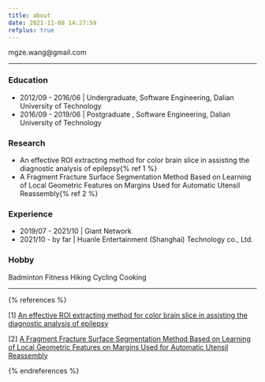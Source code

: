 ```yaml
---
title: about
date: 2021-11-08 14:27:59
refplus: true
---
```


<div class="fa-1x">
  <a href="https://github.com/SilhouettesForYou"><i class="fa-brands fa-github fa-2xl"></i></a>
  <i class="fa-solid fa-minus fa-rotate-90 fa-xl"></i>
  <a><i class="fa-solid fa-envelope fa-2xl"></i>mgze.wang@gmail.com</a>
  <i class="fa-solid fa-minus fa-rotate-90 fa-xl"></i>
  <a href="</a>"><i class="fa-solid fa-hard-drive fa-2xl"></i></a>
  <!-- <a href="https://www.bilibili.com/"><i class="fa-brands fa-bilibili fa-2xl"></i></a> -->
  <!-- <a href="https://www.zhihu.com/"><i class="fa-brands fa-zhihu fa-2xl"></i></i></a> -->
  
</div>

***

### <i class="fa-solid fa-school "></i>Education

<ul class="fa-ul">
  <li><span class="fa-li"><i class="fa-solid fa-fan fa-spin-pulse"></i></span>2012/09 - 2016/06 | Undergraduate, Software Engineering, Dalian University of Technology</li>
  <li><span class="fa-li"><i class="fa-solid fa-fan fa-spin-pulse"></i></span>2016/09 - 2019/06 | Postgraduate , Software Engineering, Dalian University of Technology</li>
</ul>

### <i class="fa-solid fa-dna "></i>Research

<ul class="fa-ul">
  <li><span class="fa-li"><i class="fa-solid fa-atom fa-spin-pulse"></i></span>An effective ROI extracting method for color brain slice in assisting the diagnostic analysis of epilepsy{% ref 1 %}</li>
  <li><span class="fa-li"><i class="fa-solid fa-atom fa-spin-pulse"></i></span>A Fragment Fracture Surface Segmentation Method Based on Learning of Local Geometric Features on Margins Used for Automatic Utensil Reassembly{% ref 2 %}</li>
</ul>

### <i class="fa-solid fa-city "></i>Experience

<ul class="fa-ul">
  <li><span class="fa-li"><i class="fa-solid fa-yin-yang fa-spin-pulse"></i></span>2019/07 - 2021/10 | Giant Network</li>
  <li><span class="fa-li"><i class="fa-solid fa-yin-yang fa-spin-pulse"></i></span>2021/10 - by far | Huanle Entertainment (Shanghai) Technology co., Ltd.</li>
</ul>

<!-- ### <i class="fa-solid fa-code "></i>Skills -->

### <i class="fa-solid fa-gamepad "></i>Hobby

<div class="fa-1x">
  <i class="fa-solid fa-heart-pulse fa-beat"></i>Badminton
  <i class="fa-solid fa-minus fa-rotate-90"></i>
  <i class="fa-solid fa-dumbbell fa-bounce"></i>Fitness
  <i class="fa-solid fa-minus fa-rotate-90"></i>
  <i class="fa-solid fa-person-hiking fa-bounce"></i>Hiking
  <i class="fa-solid fa-minus fa-rotate-90"></i>
  <i class="fa-solid fa-person-biking fa-bounce"></i>Cycling
  <i class="fa-solid fa-minus fa-rotate-90"></i>
  <i class="fa-solid fa-kitchen-set fa-bounce"></i>Cooking
</div>

***

{% references %}

[1] <a href="https://dl.acm.org/doi/10.1145/3340037.3340041">An effective ROI extracting method for color brain slice in assisting the diagnostic analysis of epilepsy</a>

[2] <a href="https://www.sciencedirect.com/science/article/abs/pii/S0010448520301561">A Fragment Fracture Surface Segmentation Method Based on Learning of Local Geometric Features on Margins Used for Automatic Utensil Reassembly</a>

{% endreferences %}
